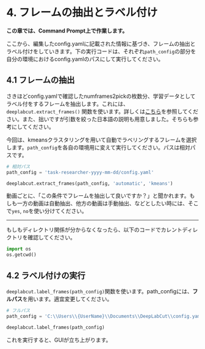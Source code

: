 # 4. フレームの抽出とラベル付け

**この章では、Command Prompt上で作業します。**


ここから、編集したconfig.yamlに記載された情報に基づき、フレームの抽出とラベル付けをしていきます。下の実行コードは、それぞれ`path_config`の部分を自分の環境におけるconfig.yamlのパスにして実行してください。

## 4.1 フレームの抽出

さきほどconfig.yamlで確認したnumframes2pickの枚数分、学習データとしてラベル付をするフレームを抽出します。これには、`deeplabcut.extract_frames()`
関数を使います。詳しくは[こちら](https://github.com/DeepLabCut/DeepLabCut/blob/master/deeplabcut/generate_training_dataset/frame_extraction.py)を参照してください。また、拙いですが引数を絞った日本語の説明も用意しました。そちらも参考にしてください。

今回は、kmeansクラスタリングを用いて自動でラベリングするフレームを選択します。`path_config`を各自の環境用に変えて実行してください。パスは相対パスです。

```python
# 相対パス
path_config = 'task-researcher-yyyy-mm-dd/config.yaml'

deeplabcut.extract_frames(path_config, 'automatic', 'kmeans')
```

動画ごとに、「この条件でフレームを抽出して良いですか？」と聞かれます。もしも一方の動画は自動抽出、他方の動画は手動抽出、などとしたい時には、そこで`yes`, `no`を使い分けてください。

***
もしもディレクトリ関係が分からなくなったら、以下のコードでカレントディレクトリを確認してください。

```python
import os
os.getcwd()
```

## 4.2 ラベル付けの実行

`deeplabcut.label_frames(path_config)`関数を使います。path_configには、**フルパス**を用います。適宜変更してください。

```python
# フルパス
path_config = 'C:\\Users\\{UserName}\\Documents\\DeepLabCut\\config.yaml'

deeplabcut.label_frames(path_config)
```

これを実行すると、GUIが立ち上がります。

